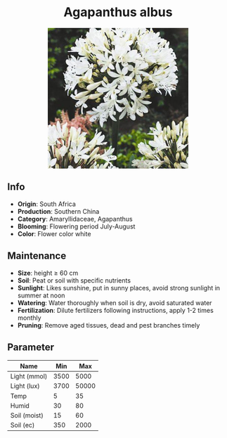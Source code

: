 <h1 align='center'>Agapanthus albus</h1>
<p align="center">
    <img 
        align='center'
        width='320'
        src="../images/agapanthus albus.png" 
        alt='Agapanthus albus' />
</p>

## Info

 - **Origin**: South Africa
 - **Production**: Southern China
 - **Category**: Amaryllidaceae, Agapanthus
 - **Blooming**: Flowering period July-August
 - **Color**: Flower color white

## Maintenance

 - **Size**: height ≥ 60 cm
 - **Soil**: Peat or soil with specific nutrients
 - **Sunlight**: Likes sunshine, put in sunny places, avoid strong sunlight in summer at noon
 - **Watering**: Water thoroughly when soil is dry, avoid saturated water
 - **Fertilization**: Dilute fertilizers following instructions, apply 1-2 times monthly
 - **Pruning**: Remove aged tissues, dead and pest branches timely

## Parameter

| Name         | Min  | Max   |
|--------------|------|-------|
| Light (mmol) | 3500 | 5000  |
| Light (lux)  | 3700 | 50000 |
| Temp         | 5    | 35    |
| Humid        | 30   | 80    |
| Soil (moist) | 15   | 60    |
| Soil (ec)    | 350  | 2000  |